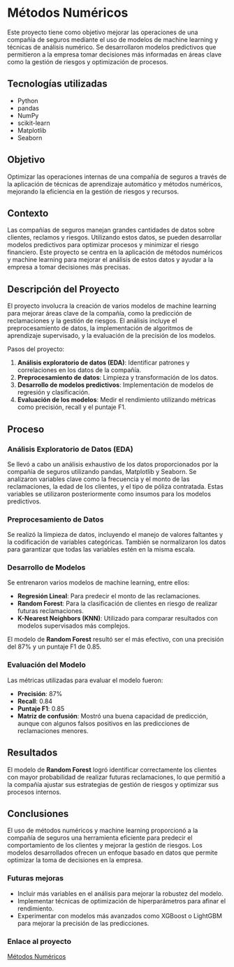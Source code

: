 # Métodos Numéricos

Este proyecto tiene como objetivo mejorar las operaciones de una compañía de seguros mediante el uso de modelos de machine learning y técnicas de análisis numérico. Se desarrollaron modelos predictivos que permitieron a la empresa tomar decisiones más informadas en áreas clave como la gestión de riesgos y optimización de procesos.

## Tecnologías utilizadas
- Python
- pandas
- NumPy
- scikit-learn
- Matplotlib
- Seaborn

## Objetivo
Optimizar las operaciones internas de una compañía de seguros a través de la aplicación de técnicas de aprendizaje automático y métodos numéricos, mejorando la eficiencia en la gestión de riesgos y recursos.

## Contexto
Las compañías de seguros manejan grandes cantidades de datos sobre clientes, reclamos y riesgos. Utilizando estos datos, se pueden desarrollar modelos predictivos para optimizar procesos y minimizar el riesgo financiero. Este proyecto se centra en la aplicación de métodos numéricos y machine learning para mejorar el análisis de estos datos y ayudar a la empresa a tomar decisiones más precisas.

## Descripción del Proyecto
El proyecto involucra la creación de varios modelos de machine learning para mejorar áreas clave de la compañía, como la predicción de reclamaciones y la gestión de riesgos. El análisis incluye el preprocesamiento de datos, la implementación de algoritmos de aprendizaje supervisado, y la evaluación de la precisión de los modelos.

Pasos del proyecto:
1. **Análisis exploratorio de datos (EDA)**: Identificar patrones y correlaciones en los datos de la compañía.
2. **Preprocesamiento de datos**: Limpieza y transformación de los datos.
3. **Desarrollo de modelos predictivos**: Implementación de modelos de regresión y clasificación.
4. **Evaluación de los modelos**: Medir el rendimiento utilizando métricas como precisión, recall y el puntaje F1.

## Proceso

### Análisis Exploratorio de Datos (EDA)
Se llevó a cabo un análisis exhaustivo de los datos proporcionados por la compañía de seguros utilizando pandas, Matplotlib y Seaborn. Se analizaron variables clave como la frecuencia y el monto de las reclamaciones, la edad de los clientes, y el tipo de póliza contratada. Estas variables se utilizaron posteriormente como insumos para los modelos predictivos.

### Preprocesamiento de Datos
Se realizó la limpieza de datos, incluyendo el manejo de valores faltantes y la codificación de variables categóricas. También se normalizaron los datos para garantizar que todas las variables estén en la misma escala.

### Desarrollo de Modelos
Se entrenaron varios modelos de machine learning, entre ellos:
- **Regresión Lineal**: Para predecir el monto de las reclamaciones.
- **Random Forest**: Para la clasificación de clientes en riesgo de realizar futuras reclamaciones.
- **K-Nearest Neighbors (KNN)**: Utilizado para comparar resultados con modelos supervisados más complejos.

El modelo de **Random Forest** resultó ser el más efectivo, con una precisión del 87% y un puntaje F1 de 0.85.

### Evaluación del Modelo
Las métricas utilizadas para evaluar el modelo fueron:
- **Precisión**: 87%
- **Recall**: 0.84
- **Puntaje F1**: 0.85
- **Matriz de confusión**: Mostró una buena capacidad de predicción, aunque con algunos falsos positivos en las predicciones de reclamaciones menores.

## Resultados
El modelo de **Random Forest** logró identificar correctamente los clientes con mayor probabilidad de realizar futuras reclamaciones, lo que permitió a la compañía ajustar sus estrategias de gestión de riesgos y optimizar sus procesos internos.

## Conclusiones
El uso de métodos numéricos y machine learning proporcionó a la compañía de seguros una herramienta eficiente para predecir el comportamiento de los clientes y mejorar la gestión de riesgos. Los modelos desarrollados ofrecen un enfoque basado en datos que permite optimizar la toma de decisiones en la empresa.

### Futuras mejoras
- Incluir más variables en el análisis para mejorar la robustez del modelo.
- Implementar técnicas de optimización de hiperparámetros para afinar el rendimiento.
- Experimentar con modelos más avanzados como XGBoost o LightGBM para mejorar la precisión de las predicciones.

### Enlace al proyecto
[Métodos Numéricos](https://github.com/ErayFaSol/Sprint-12-Metodo-numericos)
